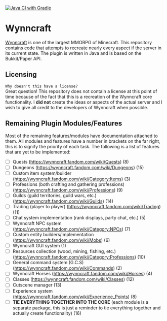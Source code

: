 [![Java CI with Gradle](https://github.com/IanTapply22/Wynncraft/actions/workflows/gradle.yml/badge.svg)](https://github.com/IanTapply22/Wynncraft/actions/workflows/gradle.yml) 
# Wynncraft
[Wynncraft](https://wynncraft.com/) is one of the largest MMORPG of Minecraft. This repository contains code that attempts to recreate nearly every aspect if the server in its current state. The plugin is written in Java and is based on the Bukkit/Paper API.

## Licensing
`Why doesn't this have a license?`
<br>
Great question! This repository does not contain a license at this point of time because of the fact that this is a recreation of the Wynncraft core functionality. I **did not** create the ideas or aspects of the actual server and I wish to give all credit to the developers of Wynncraft when possible.

## Remaining Plugin Modules/Features
Most of the remaining features/modules have documentation attached to them. All modules and features have a number in brackets on the far right, this is to signify the priority of each task. The following is a list of features that are yet to be implemented:

- [ ] Quests (https://wynncraft.fandom.com/wiki/Quests) (8)
- [ ] Dungeons (https://wynncraft.fandom.com/wiki/Dungeons) (15)
- [ ] Custom item system/builder (https://wynncraft.fandom.com/wiki/Category:Items) (3)
- [ ] Professions (both crafting and gathering professions) (https://wynncraft.fandom.com/wiki/Professions) (9)
- [ ] Guilds (guild territories, guild wars, etc.) (https://wynncraft.fandom.com/wiki/Guilds) (14)
- [ ] Trading (player to player) (https://wynncraft.fandom.com/wiki/Trading) (11)
- [ ] Chat system implementation (rank displays, party chat, etc.) (5)
- [ ] Wynncraft NPC system (https://wynncraft.fandom.com/wiki/Category:NPCs) (7)
- [ ] Custom entity builders/implementation (https://wynncraft.fandom.com/wiki/Mobs) (6)
- [ ] Wynncraft GUI system (1)
- [ ] Resources collection (wood, mining, fishing, etc.) (https://wynncraft.fandom.com/wiki/Category:Professions) (10)
- [ ] General command system (G.C.S) (https://wynncraft.fandom.com/wiki/Commands) (2)
- [ ] Wynncraft Horses (https://wynncraft.fandom.com/wiki/Horses) (4)
- [ ] Classes (https://wynncraft.fandom.com/wiki/Classes) (12)
- [ ] Cutscene manager (13)
- [ ] Experience system (https://wynncraft.fandom.com/wiki/Experience_Points) (8)
- [ ] **TIE EVERYTHING TOGETHER INTO THE CORE** (each module is a separate package, this is just a reminder to tie everything together and actually create functionality) (16)